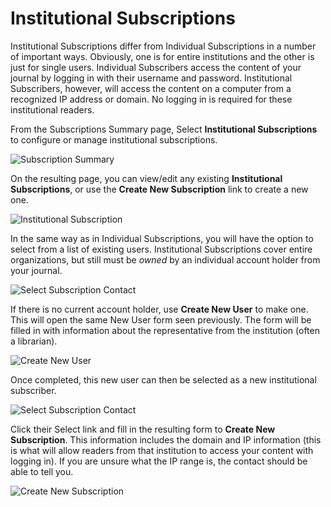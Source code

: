 # Institutional Subscriptions




Institutional Subscriptions differ from Individual Subscriptions in a number of important ways. Obviously, one is for entire institutions and the other is just for single users. Individual Subscribers access the content of your journal by logging in with their username and password. Institutional Subscribers, however, will access the content on a computer from a recognized IP address or domain. No logging in is required for these institutional readers.

From the Subscriptions Summary page, Select **Institutional Subscriptions** to configure or manage institutional subscriptions.

![Subscription Summary](images/chapter5/sub_institution_1.png)


On the resulting page, you can view/edit any existing **Institutional Subscriptions**, or use the **Create New Subscription** link to create a new one.


![Institutional Subscription](images/chapter5/sub_institution_2.png)


In the same way as in Individual Subscriptions, you will have the option to select from a list of existing users. Institutional Subscriptions cover entire organizations, but still must be *owned* by an individual account holder from your journal.



![Select Subscription Contact](images/chapter5/sub_institution_3.png)



If there is no current account holder, use **Create New User** to make one. This will open the same New User form seen previously. The form will be filled in with information about the representative from the institution (often a librarian).

![Create New User](images/chapter5/sub_institution_4.png)


Once completed, this new user can then be selected as a new institutional subscriber.

![Select Subscription Contact](images/chapter5/sub_institution_5.png)



Click their Select link and fill in the resulting form to **Create New Subscription**. This information includes the domain and IP information (this is what will allow readers from that institution to access your content with logging in). If you are unsure what the IP range is, the contact should be able to tell you.



![Create New Subscription](images/chapter5/sub_institution_6.png)

